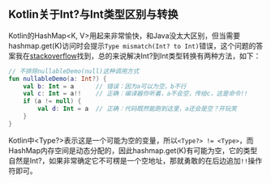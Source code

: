 ## Kotlin关于Int?与Int类型区别与转换
Kotlin的HashMap<K, V>用起来非常愉快，和Java没太大区别，但当需要hashmap.get(K)访问时会提示`Type mismatch(Int? to Int)`错误，这个问题的答案我在[stackoverflow](https://stackoverflow.com/questions/9562315/in-kotlin-how-can-i-convert-an-int-to-an-int)找到，总的来说解决Int?到Int类型转换有两种方法，如下：
```kotlin
// 不排除nullableDemo(null)这种调用方式
fun nullableDemo(a: Int?) {
    val b: Int = a      // 错误：因为a可以为空，b不行
    val c: Int = a!!    // 正确：编译器你听着，a不会空，传给c，这是命令!!
    if (a != null) {
        val d: Int = a  // 正确：代码既然能跑到这里，a还会是空？开玩笑
    }
}
```
Kotlin中<Type?>表示这是一个可能为空的变量，所以`<Type?> != <Type>`，而HashMap内存空间是动态分配的，因此hashmap.get(K)有可能为空，它的类型自然是Int?，如果非常确定它不可楞是一个空地址，那就勇敢的在后边追加`!!`操作符即可。